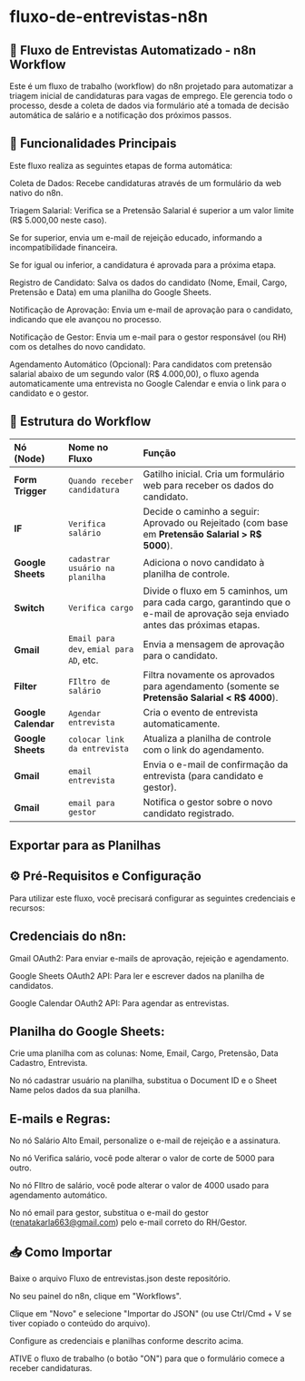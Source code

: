 # fluxo-de-entrevistas-n8n
## 📄 Fluxo de Entrevistas Automatizado - n8n Workflow
Este é um fluxo de trabalho (workflow) do n8n projetado para automatizar a triagem inicial de candidaturas para vagas de emprego. Ele gerencia todo o processo, desde a coleta de dados via formulário até a tomada de decisão automática de salário e a notificação dos próximos passos.

## 🚀 Funcionalidades Principais
Este fluxo realiza as seguintes etapas de forma automática:

Coleta de Dados: Recebe candidaturas através de um formulário da web nativo do n8n.

Triagem Salarial: Verifica se a Pretensão Salarial é superior a um valor limite (R$ 5.000,00 neste caso).

Se for superior, envia um e-mail de rejeição educado, informando a incompatibilidade financeira.

Se for igual ou inferior, a candidatura é aprovada para a próxima etapa.

Registro de Candidato: Salva os dados do candidato (Nome, Email, Cargo, Pretensão e Data) em uma planilha do Google Sheets.

Notificação de Aprovação: Envia um e-mail de aprovação para o candidato, indicando que ele avançou no processo.

Notificação de Gestor: Envia um e-mail para o gestor responsável (ou RH) com os detalhes do novo candidato.

Agendamento Automático (Opcional): Para candidatos com pretensão salarial abaixo de um segundo valor (R$ 4.000,00), o fluxo agenda automaticamente uma entrevista no Google Calendar e envia o link para o candidato e o gestor.

## 🧱 Estrutura do Workflow

| Nó (Node) | Nome no Fluxo | Função |
| :--- | :--- | :--- |
| **Form Trigger** | `Quando receber candidatura` | Gatilho inicial. Cria um formulário web para receber os dados do candidato. |
| **IF** | `Verifica salário` | Decide o caminho a seguir: Aprovado ou Rejeitado (com base em **Pretensão Salarial > R$ 5000**). |
| **Google Sheets** | `cadastrar usuário na planilha` | Adiciona o novo candidato à planilha de controle. |
| **Switch** | `Verifica cargo` | Divide o fluxo em 5 caminhos, um para cada cargo, garantindo que o e-mail de aprovação seja enviado antes das próximas etapas. |
| **Gmail** | `Email para dev`, `emial para AD`, etc. | Envia a mensagem de aprovação para o candidato. |
| **Filter** | `FIltro de salário` | Filtra novamente os aprovados para agendamento (somente se **Pretensão Salarial < R$ 4000**). |
| **Google Calendar** | `Agendar entrevista` | Cria o evento de entrevista automaticamente. |
| **Google Sheets** | `colocar link da entrevista` | Atualiza a planilha de controle com o link do agendamento. |
| **Gmail** | `email entrevista` | Envia o e-mail de confirmação da entrevista (para candidato e gestor). |
| **Gmail** | `email para gestor` | Notifica o gestor sobre o novo candidato registrado. |

## Exportar para as Planilhas
## ⚙️ Pré-Requisitos e Configuração
Para utilizar este fluxo, você precisará configurar as seguintes credenciais e recursos:

## Credenciais do n8n:

Gmail OAuth2: Para enviar e-mails de aprovação, rejeição e agendamento.

Google Sheets OAuth2 API: Para ler e escrever dados na planilha de candidatos.

Google Calendar OAuth2 API: Para agendar as entrevistas.

## Planilha do Google Sheets:

Crie uma planilha com as colunas: Nome, Email, Cargo, Pretensão, Data Cadastro, Entrevista.

No nó cadastrar usuário na planilha, substitua o Document ID e o Sheet Name pelos dados da sua planilha.

## E-mails e Regras:

No nó Salário Alto Email, personalize o e-mail de rejeição e a assinatura.

No nó Verifica salário, você pode alterar o valor de corte de 5000 para outro.

No nó FIltro de salário, você pode alterar o valor de 4000 usado para agendamento automático.

No nó email para gestor, substitua o e-mail do gestor (renatakarla663@gmail.com) pelo e-mail correto do RH/Gestor.

## 📥 Como Importar
Baixe o arquivo Fluxo de entrevistas.json deste repositório.

No seu painel do n8n, clique em "Workflows".

Clique em "Novo" e selecione "Importar do JSON" (ou use Ctrl/Cmd + V se tiver copiado o conteúdo do arquivo).

Configure as credenciais e planilhas conforme descrito acima.

ATIVE o fluxo de trabalho (o botão "ON") para que o formulário comece a receber candidaturas.
